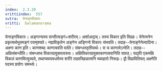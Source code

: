 ```yaml
---
index:  2.3.20
vrittiindex:  557
sutra:  येनाङ्गविकारः
vritti:  balamanorama 
---
```


येनाङ्गविकारः। अङ्गान्यस्य सन्तीत्यङ्गं=शरीरम्। अर्शाअद्यच्। तस्य विकार इति विग्रहः। येनेत्यनेन प्रकृत्यर्थभूतमङ्गं परामृश्यते। नह्यविकृतेन अङ्गेन अङ्गिनो विकारः संभवति। तदाह--येनाङ्गेनेत्यादिना। अक्ष्णा काण इति। काणशब्दः काणत्ववति वर्तते। संबन्धस्तृतीयार्थः। स च काणत्वेऽन्वेति। तदाह--अक्षिसंबन्धीति। संबन्धश्च विकारप्रयुक्तत्वरूपः। अक्षिविकारप्रयुक्तकाणत्ववानिति यावत्। यद्यपि एकमक्षि विकलं काणमित्युच्यते, तथाप्यवयवधर्मस्य शरीरे तदवच्छिन्नात्मनि व्यवहारो निरूढः। द्वौ विप्रावितिवत् अक्ष्णेति पदस्य प्रयोगः समर्थ्यः।

